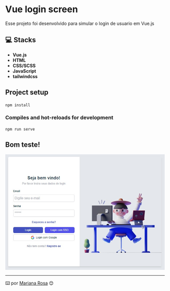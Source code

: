 # Vue login screen 

Esse projeto foi desenvolvido para simular o login de usuario em Vue.js

## 💻 Stacks

* **Vue.js**
* **HTML**
* **CSS/SCSS**
* **JavaScript**
* **tailwindcss**

## Project setup
``
npm install
``
### Compiles and hot-reloads for development
``
npm run serve
``
## Bom teste!

![alt text](/src//assets/proimg.jpeg)

---
⌨️ por [Mariana Rosa](https://www.linkedin.com/in/mariana-rosa-dev/) 😊
